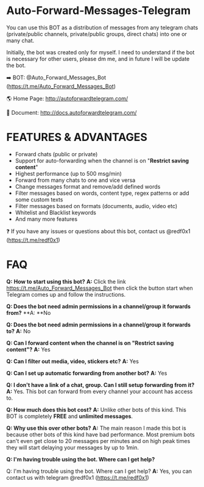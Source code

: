 # Auto-Forward-Messages-Telegram
You can use this BOT as a distribution of messages from any telegram chats (private/public channels, private/public groups, direct chats) into one or many chat.

Initially, the bot was created only for myself. I need to understand if the bot is necessary for other users, please dm me, and in future I will be update the bot.

➡️ BOT: @Auto_Forward_Messages_Bot (https://t.me/Auto_Forward_Messages_Bot)

🌎 Home Page: http://autoforwardtelegram.com/

📖 Document: http://docs.autoforwardtelegram.com/

#  FEATURES & ADVANTAGES
* Forward chats (public or private)
* Support for auto-forwarding when the channel is on "**Restrict saving content**"
* Highest performance (up to 500 msg/min)
* Forward from many chats to one and vice versa
* Change messages format and remove/add defined words
* Filter messages based on words, content type, regex patterns or add some custom texts
* Filter messages based on formats (documents, audio, video etc)
* Whitelist and Blacklist keywords
* And many more features

❓ If you have any issues or questions about this bot, contact us @redf0x1 (https://t.me/redf0x1)

# FAQ
**Q:** **How to start using this bot?**
**A:** Click the link https://t.me/Auto_Forward_Messages_Bot then click the button start when Telegram comes up and follow the instructions.

**Q: Does the bot need admin permissions in a channel/group it forwards from?**
**A: **No

**Q: Does the bot need admin permissions in a channel/group it forwards to?**
**A:** No

**Q: Can I forward content when the channel is on "**Restrict saving content**"?**
**A:** Yes

**Q: Can I filter out media, video, stickers etc?**
**A:** Yes

**Q: Can I set up automatic forwarding from another bot?**
**A:** Yes

**Q: I don't have a link of a chat, group. Can I still setup forwarding from it?**
**A:** Yes. This bot can forward from every channel your account has access to.

**Q: How much does this bot cost?**
**A:** Unlike other bots of this kind. This BOT is completely **FREE** and **unlimited messages**.

**Q: Why use this over other bots?**
**A:** The main reason I made this bot is because other bots of this kind have bad performance. Most premium bots can't even get close to 20 messages per minutes and on high peak times they will start delaying your messages by up to 1min.

**Q: I'm having trouble using the bot. Where can I get help?**

Q: I'm having trouble using the bot. Where can I get help?
**A:** Yes, you can contact us with telegram @redf0x1 (https://t.me/redf0x1)
